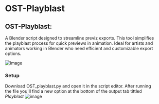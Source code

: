 # OST-Playblast
## **OST-Playblast:** 
A Blender script designed to streamline previz exports. This tool simplifies the playblast process for quick previews in animation. Ideal for artists and animators working in Blender who need efficient and customizable export options.

![image](https://github.com/user-attachments/assets/fb0ebeae-2507-42eb-bcc1-6bf7030df5f5)
### **Setup**
Download OST_playblast.py and open it in the script editor. After running the file you'll find a new option at the bottom of the output tab tittled *Playblast* 
![image](https://github.com/user-attachments/assets/95ab3c47-d10d-4f78-827d-c1a5dc8a16f0)

